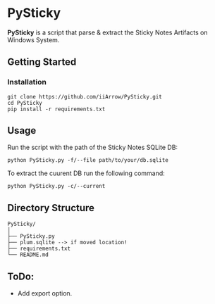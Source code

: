 
# PySticky 

**PySticky** is a script that parse & extract the Sticky Notes Artifacts on Windows System.



## Getting Started

### Installation

```
git clone https://github.com/iiArrow/PySticky.git
cd PySticky
pip install -r requirements.txt
```

## Usage

Run the script with the path of the Sticky Notes SQLite DB:

```
python PySticky.py -f/--file path/to/your/db.sqlite
```

To extract the cuurent DB run the following command:

```
python PySticky.py -c/--current
```

## Directory Structure

```
PySticky/
│
├── PySticky.py
├── plum.sqlite --> if moved location!
├── requirements.txt
└── README.md
```

## ToDo:

- Add export option.

